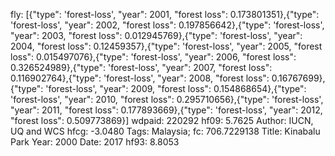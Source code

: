 fly: [{"type": 'forest-loss', "year": 2001, "forest loss": 0.173801351},{"type": 'forest-loss', "year": 2002, "forest loss": 0.197856642},{"type": 'forest-loss', "year": 2003, "forest loss": 0.012945769},{"type": 'forest-loss', "year": 2004, "forest loss": 0.12459357},{"type": 'forest-loss', "year": 2005, "forest loss": 0.015497076},{"type": 'forest-loss', "year": 2006, "forest loss": 0.326524989},{"type": 'forest-loss', "year": 2007, "forest loss": 0.116902764},{"type": 'forest-loss', "year": 2008, "forest loss": 0.16767699},{"type": 'forest-loss', "year": 2009, "forest loss": 0.154868654},{"type": 'forest-loss', "year": 2010, "forest loss": 0.295710656},{"type": 'forest-loss', "year": 2011, "forest loss": 0.177893669},{"type": 'forest-loss', "year": 2012, "forest loss": 0.509773869}]
wdpaid: 220292
hf09: 5.7625
Author: IUCN, UQ and WCS
hfcg: -3.0480
Tags: Malaysia;
fc: 706.7229138
Title: Kinabalu Park
Year: 2000
Date: 2017
hf93: 8.8053
